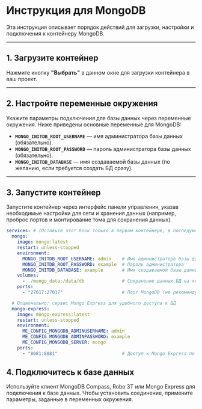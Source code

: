 # Инструкция для MongoDB

Эта инструкция описывает порядок действий для загрузки, настройки и подключения к контейнеру MongoDB.

---

## 1. Загрузите контейнер

Нажмите кнопку **"Выбрать"** в данном окне для загрузки контейнера в ваш проект.

---

## 2. Настройте переменные окружения

Укажите параметры подключения для базы данных через переменные окружения. Ниже приведены основные переменные для MongoDB:

- **`MONGO_INITDB_ROOT_USERNAME`** — имя администратора базы данных (обязательно).
- **`MONGO_INITDB_ROOT_PASSWORD`** — пароль администратора базы данных (обязательно).
- **`MONGO_INITDB_DATABASE`** — имя создаваемой базы данных (по желанию, если требуется создать БД сразу).

---

## 3. Запустите контейнер

Запустите контейнер через интерфейс панели управления, указав необходимые настройки для сети и хранения данных (например, проброс портов и монтирование тома для сохранения данных).

```yaml
services: # (Оставьте этот блок только в первом контейнере, в последующих – подключайтесь к уже запущенному сервису)
  mongo:
    image: mongo:latest
    restart: unless-stopped
    environment:
      MONGO_INITDB_ROOT_USERNAME: admin    # Имя администратора базы данных
      MONGO_INITDB_ROOT_PASSWORD: example  # Пароль администратора
      MONGO_INITDB_DATABASE: example       # Имя создаваемой базы данных (необязательно)
    volumes:
      - ./mongo_data:/data/db              # Сохранение данных БД на хосте
    ports:
      - "27017:27017"                      # Порт MongoDB (не рекомендуется открывать публичный доступ)

  # Опционально: сервис Mongo Express для удобного доступа к БД
  mongo-express:
    image: mongo-express:latest
    restart: unless-stopped
    environment:
      ME_CONFIG_MONGODB_ADMINUSERNAME: admin
      ME_CONFIG_MONGODB_ADMINPASSWORD: example
      ME_CONFIG_MONGODB_SERVER: mongo
    ports:
      - "8081:8081"                        # Доступ к Mongo Express по адресу http://localhost:8081
```
## 4. Подключитесь к базе данных
Используйте клиент MongoDB Compass, Robo 3T или Mongo Express для подключения к базе данных.
Чтобы установить соединение, примените параметры, заданные в переменных окружения.